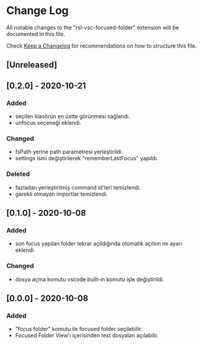 # Change Log

All notable changes to the "rsl-vsc-focused-folder" extension will be documented in this file.

Check [Keep a Changelog](http://keepachangelog.com/) for recommendations on how to structure this file.

## [Unreleased]
## [0.2.0] - 2020-10-21
### Added
- seçilen klasörün en üstte görünmesi sağlandı.
- unfocus seçeneği eklendi.
### Changed
- fsPath yerine path parametresi yerleştirildi.
- settings ismi değiştirilerek "rememberLastFocus" yapıldı.
### Deleted
- fazladan yerleştirilmiş command id'leri temizlendi.
- gerekli olmayan importlar temizlendi.

## [0.1.0] - 2020-10-08
### Added
- son focus yapılan folder tekrar açıldığında otomatik açılsın mı ayarı eklendi.
### Changed
- dosya açma komutu vscode built-in komutu işle değiştirildi.

## [0.0.0] - 2020-10-08
### Added
- "focus folder" komutu ile focused folder seçilebilir.
- Focused Folder View'ı içerisinden text dosyaları açılabilir.
